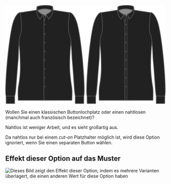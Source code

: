 ![Knopflochleiste Stil](buttonholeplacketstyle.svg)

Wollen Sie einen klassischen Buttonlochplatz oder einen nahtlosen (manchmal auch französisch bezeichnet)?

<Tip>

Nahtlos ist weniger Arbeit, und es sieht großartig aus.

</Tip>

<Note>

Da nahtlos nur bei einem *cut-on* Platzhalter möglich ist, wird diese Option ignoriert, wenn Sie einen separaten Button wählen.

</Note>

## Effekt dieser Option auf das Muster

![Dieses Bild zeigt den Effekt dieser Option, indem es mehrere Varianten überlagert, die einen anderen Wert für diese Option haben](simone\_buttonholeplacketstyle\_sample.svg "Effekt dieser Option auf das Muster")
